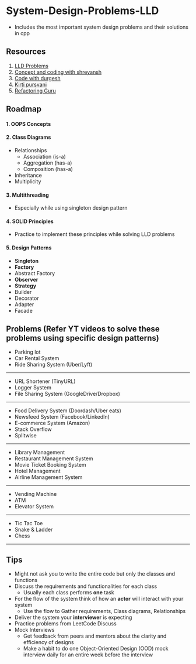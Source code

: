 # System-Design-Problems-LLD
- Includes the most important system design problems and their solutions in cpp

## Resources
1. [LLD Problems](https://www.naukri.com/code360/library/low-level-design-lld)
2. [Concept and coding with shreyansh](https://www.youtube.com/watch?v=rliSgjoOFTs&list=PL6W8uoQQ2c61X_9e6Net0WdYZidm7zooW)
3. [Code with durgesh](https://www.youtube.com/watch?v=_Ac7CTHOFMg&list=PL0zysOflRCek8kmc_jYl_6C7tpud7U2V_)
4. [Kirti pursvani](https://www.youtube.com/watch?v=w_SAy69I2vQ&list=PLliXPok7ZonlZJuAN0hvUnf5ovFepjxU0)
5. [Refactoring Guru](https://refactoring.guru/design-patterns/python)

## Roadmap
#### 1. OOPS Concepts
#### 2. Class Diagrams
  - Relationships
    - Association (is-a)
    - Aggregation (has-a)
    - Composition (has-a)
  - Inheritance
  - Multiplicity
#### 3. Multithreading
  - Especially while using singleton design pattern
#### 4. SOLID Principles
  - Practice to implement these principles while solving LLD problems
#### 5. Design Patterns
  - **Singleton**
  - **Factory**
  - Abstract Factory
  - **Observer**
  - **Strategy**
  - Builder
  - Decorator
  - Adapter
  - Facade

## Problems (Refer YT videos to solve these problems using specific design patterns)
- Parking lot
- Car Rental System
- Ride Sharing System (Uber/Lyft)
---
- URL Shortener (TinyURL)
- Logger System
- File Sharing System (GoogleDrive/Dropbox)
---
- Food Delivery System (Doordash/Uber eats) 
- Newsfeed System (Facebook/LinkedIn)
- E-commerce System (Amazon)
- Stack Overflow
- Splitwise
---
- Library Management
- Restaurant Management System
- Movie Ticket Booking System
- Hotel Management
- Airline Management System
---
- Vending Machine
- ATM
- Elevator System
---
- Tic Tac Toe
- Snake & Ladder
- Chess
---

## Tips
- Might not ask you to write the entire code but only the classes and functions
- Discuss the requirements and functionalities for each class
  - Usually each class performs **one** task
- For the flow of the system think of how an **actor** will interact with your system
  - Use the flow to Gather requirements, Class diagrams, Relationships
- Deliver the system your **interviewer** is expecting
- Practice problems from LeetCode Discuss
- Mock Interviews
  - Get feedback from peers and mentors about the clarity and efficiency of designs
  - Make a habit to do one Object-Oriented Design (OOD) mock interview daily for an entire week before the interview
